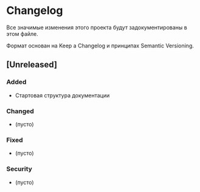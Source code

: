 # Changelog

Все значимые изменения этого проекта будут задокументированы в этом файле.

Формат основан на Keep a Changelog и принципах Semantic Versioning.

## [Unreleased]

### Added

- Стартовая структура документации

### Changed

- (пусто)

### Fixed

- (пусто)

### Security

- (пусто)
